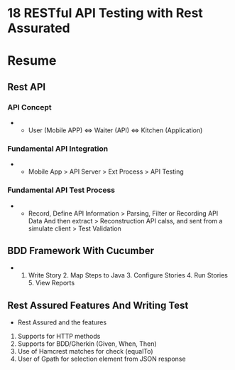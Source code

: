 # 18 RESTful API Testing with Rest Assurated
# Resume 

## Rest API 

### API Concept
- * User (Mobile APP) <=> Waiter (API) <=> Kitchen (Application)

### Fundamental API Integration 
- * Mobile App > API Server > Ext Process > API Testing

### Fundamental API Test Process
- * Record, Define API Information > Parsing, Filter or Recording API Data And then extract > Reconstruction API calss, and sent from a simulate client > Test Validation

## BDD Framework With Cucumber 
- 1. Write Story 2. Map Steps to Java 3. Configure Stories 4. Run Stories 5. View Reports

## Rest Assured Features And Writing Test
- Rest Assured and the features 
1. Supports for HTTP methods
2. Supports for BDD/Gherkin (Given, When, Then)
3. Use of Hamcrest matches for check (equalTo)
4. User of Gpath for selection element from JSON response
